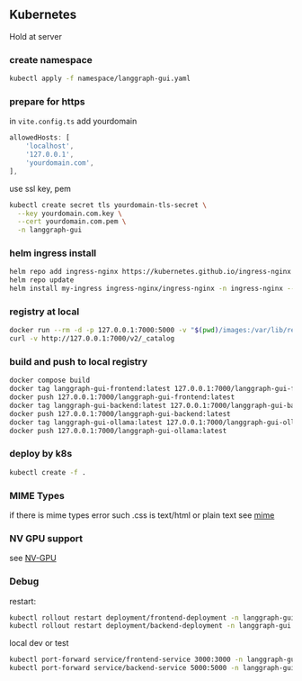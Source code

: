 
## Kubernetes

Hold at server

### create namespace
```bash
kubectl apply -f namespace/langgraph-gui.yaml
```

### prepare for https

in ```vite.config.ts``` add yourdomain
```javascript
allowedHosts: [
    'localhost',
    '127.0.0.1',
    'yourdomain.com',
],
```

use ssl key, pem
```bash
kubectl create secret tls yourdomain-tls-secret \
  --key yourdomain.com.key \
  --cert yourdomain.com.pem \
  -n langgraph-gui
```

### helm ingress install

```bash
helm repo add ingress-nginx https://kubernetes.github.io/ingress-nginx
helm repo update
helm install my-ingress ingress-nginx/ingress-nginx -n ingress-nginx --create-namespace
```

### registry at local

```bash
docker run --rm -d -p 127.0.0.1:7000:5000 -v "$(pwd)/images:/var/lib/registry" --name registry registry:latest
curl -v http://127.0.0.1:7000/v2/_catalog
```

### build and push to local registry
```bash
docker compose build
docker tag langgraph-gui-frontend:latest 127.0.0.1:7000/langgraph-gui-frontend:latest
docker push 127.0.0.1:7000/langgraph-gui-frontend:latest
docker tag langgraph-gui-backend:latest 127.0.0.1:7000/langgraph-gui-backend:latest
docker push 127.0.0.1:7000/langgraph-gui-backend:latest
docker tag langgraph-gui-ollama:latest 127.0.0.1:7000/langgraph-gui-ollama:latest
docker push 127.0.0.1:7000/langgraph-gui-ollama:latest
```

### deploy by k8s
```bash
kubectl create -f .
```

### MIME Types
if there is mime types error such .css is text/html or plain text
see [mime](./mime)


### NV GPU support
see [NV-GPU](./NV-GPU)

### Debug
restart:
```bash
kubectl rollout restart deployment/frontend-deployment -n langgraph-gui
kubectl rollout restart deployment/backend-deployment -n langgraph-gui

```

local dev or test
```bash
kubectl port-forward service/frontend-service 3000:3000 -n langgraph-gui
kubectl port-forward service/backend-service 5000:5000 -n langgraph-gui
```

